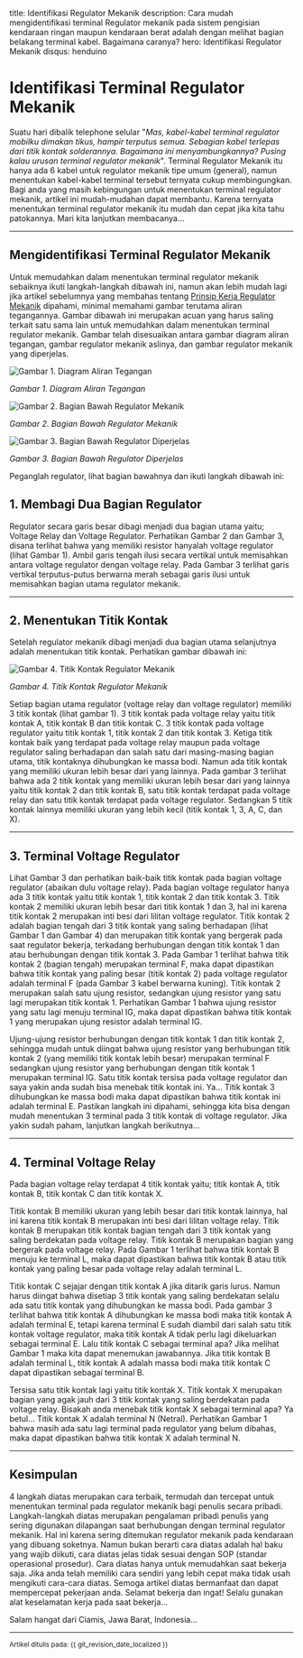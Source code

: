 title: Identifikasi Regulator Mekanik
description: Cara mudah mengidentifikasi terminal Regulator mekanik pada sistem pengisian kendaraan ringan maupun kendaraan berat adalah dengan melihat bagian belakang terminal kabel. Bagaimana caranya?
hero: Identifikasi Regulator Mekanik
disqus: henduino

# Identifikasi Terminal Regulator Mekanik

Suatu hari dibalik telephone selular "*Mas, kabel-kabel terminal regulator mobilku dimakan tikus, hampir terputus semua. Sebagian kabel terlepas dari titik kontak solderannya. Bagaimana ini menyambungkannya? Pusing kalau urusan terminal regulator mekanik*". Terminal Regulator Mekanik itu hanya ada 6 kabel untuk regulator mekanik tipe umum (general), namun menentukan kabel-kabel terminal tersebut ternyata cukup membingungkan. Bagi anda yang masih kebingungan untuk menentukan terminal regulator mekanik, artikel ini mudah-mudahan dapat membantu. Karena ternyata menentukan terminal regulator mekanik itu mudah dan cepat jika kita tahu patokannya. Mari kita lanjutkan membacanya...

***

## Mengidentifikasi Terminal Regulator Mekanik

Untuk memudahkan dalam menentukan terminal regulator mekanik sebaiknya ikuti langkah-langkah dibawah ini, namun akan lebih mudah lagi jika artikel sebelumnya yang membahas tentang [Prinsip Kerja Regulator Mekanik](prinsip-regulator-mekanik.md) dipahami, minimal memahami gambar terutama aliran tegangannya.
Gambar dibawah ini merupakan acuan yang harus saling terkait satu sama lain untuk memudahkan dalam menentukan terminal regulator mekanik. Gambar telah disesuaikan antara gambar diagram aliran tegangan, gambar regulator mekanik aslinya, dan gambar regulator mekanik yang diperjelas.

![Gambar 1. Diagram Aliran Tegangan](./images/01-igs-off-en-off.jpg)

*Gambar 1. Diagram Aliran Tegangan*

![Gambar 2. Bagian Bawah Regulator Mekanik](./images/02a-Terminal-Regulator.jpg)

*Gambar 2. Bagian Bawah Regulator Mekanik*

![Gambar 3. Bagian Bawah Regulator Diperjelas](./images/02b-Terminal-Regulator.jpg)

*Gambar 3. Bagian Bawah Regulator Diperjelas*

Peganglah regulator, lihat bagian bawahnya dan ikuti langkah dibawah ini:

## 1. Membagi Dua Bagian Regulator

Regulator secara garis besar dibagi menjadi dua bagian utama yaitu; Voltage Relay dan Voltage Regulator. Perhatikan Gambar 2 dan Gambar 3, disana terlihat bahwa yang memiliki resistor hanyalah voltage regulator (lihat Gambar 1). Ambil garis tengah ilusi secara vertikal untuk memisahkan antara voltage regulator dengan voltage relay. Pada Gambar 3 terlihat garis vertikal terputus-putus berwarna merah sebagai garis ilusi untuk memisahkan bagian utama regulator mekanik.

***

## 2. Menentukan Titik Kontak

Setelah regulator mekanik dibagi menjadi dua bagian utama selanjutnya adalah menentukan titik kontak. Perhatikan gambar dibawah ini:

![Gambar 4. Titik Kontak Regulator Mekanik](./images/03-titik-kontak.jpg)

*Gambar 4. Titik Kontak Regulator Mekanik*

Setiap bagian utama regulator (voltage relay dan voltage regulator) memiliki 3 titik kontak (lihat gambar 1). 3 titik kontak pada voltage relay yaitu titik kontak A, titik kontak B dan titik kontak C. 3 titik kontak pada voltage regulator yaitu titik kontak 1, titik kontak 2 dan titik kontak 3. Ketiga titik kontak baik yang terdapat pada voltage relay maupun pada voltage regulator saling berhadapan dan salah satu dari masing-masing bagian utama, titik kontaknya dihubungkan ke massa bodi. Namun ada titik kontak yang memiliki ukuran lebih besar dari yang lainnya. Pada gambar 3 terlihat bahwa ada 2 titik kontak yang memiliki ukuran lebih besar dari yang lainnya yaitu titik kontak 2 dan titik kontak B, satu titik kontak terdapat pada voltage relay dan satu titik kontak terdapat pada voltage regulator. Sedangkan 5 titik kontak lainnya memiliki ukuran yang lebih kecil (titik kontak 1, 3, A, C, dan X).

***

## 3. Terminal Voltage Regulator

Lihat Gambar 3 dan perhatikan baik-baik titik kontak pada bagian voltage regulator (abaikan dulu voltage relay). Pada bagian voltage regulator hanya ada 3 titik kontak yaitu titik kontak 1, titik kontak 2 dan titik kontak 3.
Titik kontak 2 memiliki ukuran lebih besar dari titik kontak 1 dan 3, hal ini karena titik kontak 2 merupakan inti besi dari lilitan voltage regulator. Titik kontak 2 adalah bagian tengah dari 3 titik kontak yang saling berhadapan (lihat Gambar 1 dan Gambar 4) dan merupakan titik kontak yang bergerak pada saat regulator bekerja, terkadang berhubungan dengan titik kontak 1 dan atau berhubungan dengan titik kontak 3. Pada Gambar 1 terlihat bahwa titik kontak 2 (bagian tengah) merupakan terminal F, maka dapat dipastikan bahwa titik kontak yang paling besar (titik kontak 2) pada voltage regulator adalah terminal F (pada Gambar 3 kabel berwarna kuning).
Titik kontak 2 merupakan salah satu ujung resistor, sedangkan ujung resistor yang satu lagi merupakan titik kontak 1. Perhatikan Gambar 1 bahwa ujung resistor yang satu lagi menuju terminal IG, maka dapat dipastikan bahwa titik kontak 1 yang merupakan ujung resistor adalah terminal IG.

Ujung-ujung resistor berhubungan dengan titik kontak 1 dan titik kontak 2, sehingga mudah untuk diingat bahwa ujung resistor yang berhubungan titik kontak 2 (yang memiliki titik kontak lebih besar) merupakan terminal F sedangkan ujung resistor yang berhubungan dengan titik kontak 1 merupakan terminal IG.
Satu titik kontak tersisa pada voltage regulator dan saya yakin anda sudah bisa menebak titik kontak ini. Ya... Titik kontak 3 dihubungkan ke massa bodi maka dapat dipastikan bahwa titik kontak ini adalah terminal E.
Pastikan langkah ini dipahami, sehingga kita bisa dengan mudah menentukan 3 terminal pada 3 titik kontak di voltage regulator. Jika yakin sudah paham, lanjutkan langkah berikutnya...

***

## 4. Terminal Voltage Relay

Pada bagian voltage relay terdapat 4 titik kontak yaitu; titik kontak A, titik kontak B, titik kontak C dan titik kontak X.

Titik kontak B memiliki ukuran yang lebih besar dari titik kontak lainnya, hal ini karena titik kontak B merupakan inti besi dari lilitan voltage relay. Titik kontak B merupakan titik kontak bagian tengah dari 3 titik kontak yang saling berdekatan pada voltage relay. Titik kontak B merupakan bagian yang bergerak pada voltage relay. Pada Gambar 1 terlihat bahwa titik kontak B menuju ke terminal L, maka dapat dipastikan bahwa titik kontak B atau titik kontak yang paling besar pada voltage relay adalah terminal L.

Titik kontak C sejajar dengan titik kontak A jika ditarik garis lurus. Namun harus diingat bahwa disetiap 3 titik kontak yang saling berdekatan selalu ada satu titik kontak yang dihubungkan ke massa bodi. Pada gambar 3 terlihat bahwa titik kontak A dihubungkan ke massa bodi maka titik kontak A adalah terminal E, tetapi karena terminal E sudah diambil dari salah satu titik kontak voltage regulator, maka titik kontak A tidak perlu lagi dikeluarkan sebagai terminal E. Lalu titik kontak C sebagai terminal apa? Jika melihat Gambar 1 maka kita dapat menemukan jawabannya. Jika titik kontak B adalah terminal L, titik kontak A adalah massa bodi maka titik kontak C dapat dipastikan sebagai terminal B.

Tersisa satu titik kontak lagi yaitu titik kontak X. Titik kontak X merupakan bagian yang agak jauh dari 3 titik kontak yang saling berdekatan pada voltage relay. Bisakah anda menebak titik kontak X sebagai terminal apa? Ya betul... Titik kontak X adalah terminal N (Netral). Perhatikan Gambar 1 bahwa masih ada satu lagi terminal pada regulator yang belum dibahas, maka dapat dipastikan bahwa titik kontak X adalah terminal N.

***

## Kesimpulan

4 langkah diatas merupakan cara terbaik, termudah dan tercepat untuk menentukan terminal pada regulator mekanik bagi penulis secara pribadi. Langkah-langkah diatas merupakan pengalaman pribadi penulis yang sering digunakan dilapangan saat berhubungan dengan terminal regulator mekanik. Hal ini karena sering ditemukan regulator mekanik pada kendaraan yang dibuang soketnya. Namun bukan berarti cara diatas adalah hal baku yang wajib diikuti, cara diatas jelas tidak sesuai dengan SOP (standar operasional prosedur). Cara diatas hanya untuk memudahkan saat bekerja saja. Jika anda telah memiliki cara sendiri yang lebih cepat maka tidak usah mengikuti cara-cara diatas.
Semoga artikel diatas bermanfaat dan dapat mempercepat pekerjaan anda. Selamat bekerja dan ingat! Selalu gunakan alat keselamatan kerja pada saat bekerja...

Salam hangat dari Ciamis, Jawa Barat, Indonesia...

***

<small>Artikel ditulis pada: {{ git_revision_date_localized }}</small>